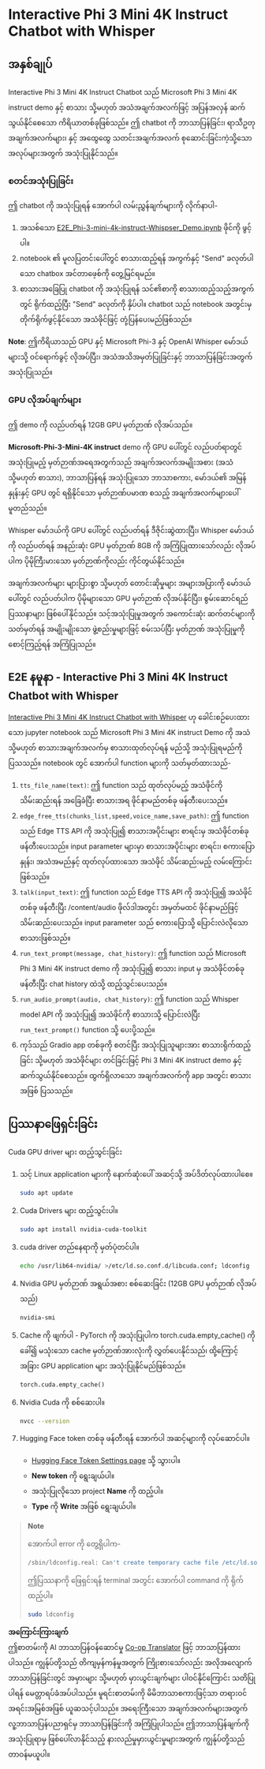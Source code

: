 <!--
CO_OP_TRANSLATOR_METADATA:
{
  "original_hash": "006e8cf75211d3297f24e1b22e38955f",
  "translation_date": "2025-07-17T02:24:10+00:00",
  "source_file": "md/02.Application/01.TextAndChat/Phi3/E2E_Phi-3-mini_with_whisper.md",
  "language_code": "my"
}
-->
# Interactive Phi 3 Mini 4K Instruct Chatbot with Whisper

## အနှစ်ချုပ်

Interactive Phi 3 Mini 4K Instruct Chatbot သည် Microsoft Phi 3 Mini 4K instruct demo နှင့် စာသား သို့မဟုတ် အသံအချက်အလက်ဖြင့် အပြန်အလှန် ဆက်သွယ်နိုင်စေသော ကိရိယာတစ်ခုဖြစ်သည်။ ဤ chatbot ကို ဘာသာပြန်ခြင်း၊ ရာသီဥတု အချက်အလက်များ၊ နှင့် အထွေထွေ သတင်းအချက်အလက် စုဆောင်းခြင်းကဲ့သို့သော အလုပ်များအတွက် အသုံးပြုနိုင်သည်။

### စတင်အသုံးပြုခြင်း

ဤ chatbot ကို အသုံးပြုရန် အောက်ပါ လမ်းညွှန်ချက်များကို လိုက်နာပါ-

1. အသစ်သော [E2E_Phi-3-mini-4k-instruct-Whispser_Demo.ipynb](https://github.com/microsoft/Phi-3CookBook/blob/main/code/06.E2E/E2E_Phi-3-mini-4k-instruct-Whispser_Demo.ipynb) ဖိုင်ကို ဖွင့်ပါ။
2. notebook ၏ မူလပြတင်းပေါ်တွင် စာသားထည့်ရန် အကွက်နှင့် "Send" ခလုတ်ပါသော chatbox အင်တာဖေ့စ်ကို တွေ့မြင်ရမည်။
3. စာသားအခြေပြု chatbot ကို အသုံးပြုရန် သင်၏စာကို စာသားထည့်သည့်အကွက်တွင် ရိုက်ထည့်ပြီး "Send" ခလုတ်ကို နှိပ်ပါ။ chatbot သည် notebook အတွင်းမှ တိုက်ရိုက်ဖွင့်နိုင်သော အသံဖိုင်ဖြင့် တုံ့ပြန်ပေးမည်ဖြစ်သည်။

**Note**: ဤကိရိယာသည် GPU နှင့် Microsoft Phi-3 နှင့် OpenAI Whisper မော်ဒယ်များသို့ ဝင်ရောက်ခွင့် လိုအပ်ပြီး၊ အသံအသိအမှတ်ပြုခြင်းနှင့် ဘာသာပြန်ခြင်းအတွက် အသုံးပြုသည်။

### GPU လိုအပ်ချက်များ

ဤ demo ကို လည်ပတ်ရန် 12GB GPU မှတ်ဉာဏ် လိုအပ်သည်။

**Microsoft-Phi-3-Mini-4K instruct** demo ကို GPU ပေါ်တွင် လည်ပတ်ရာတွင် အသုံးပြုမည့် မှတ်ဉာဏ်အရေအတွက်သည် အချက်အလက်အမျိုးအစား (အသံ သို့မဟုတ် စာသား), ဘာသာပြန်ရန် အသုံးပြုသော ဘာသာစကား, မော်ဒယ်၏ အမြန်နှုန်းနှင့် GPU တွင် ရရှိနိုင်သော မှတ်ဉာဏ်ပမာဏ စသည့် အချက်အလက်များပေါ် မူတည်သည်။

Whisper မော်ဒယ်ကို GPU ပေါ်တွင် လည်ပတ်ရန် ဒီဇိုင်းဆွဲထားပြီး၊ Whisper မော်ဒယ်ကို လည်ပတ်ရန် အနည်းဆုံး GPU မှတ်ဉာဏ် 8GB ကို အကြံပြုထားသော်လည်း လိုအပ်ပါက ပိုမိုကြီးမားသော မှတ်ဉာဏ်ကိုလည်း ကိုင်တွယ်နိုင်သည်။

အချက်အလက်များ များပြားစွာ သို့မဟုတ် တောင်းဆိုမှုများ အများအပြားကို မော်ဒယ်ပေါ်တွင် လည်ပတ်ပါက ပိုမိုများသော GPU မှတ်ဉာဏ် လိုအပ်နိုင်ပြီး၊ စွမ်းဆောင်ရည် ပြဿနာများ ဖြစ်ပေါ်နိုင်သည်။ သင့်အသုံးပြုမှုအတွက် အကောင်းဆုံး ဆက်တင်များကို သတ်မှတ်ရန် အမျိုးမျိုးသော ဖွဲ့စည်းမှုများဖြင့် စမ်းသပ်ပြီး မှတ်ဉာဏ် အသုံးပြုမှုကို စောင့်ကြည့်ရန် အကြံပြုသည်။

## E2E နမူနာ - Interactive Phi 3 Mini 4K Instruct Chatbot with Whisper

[Interactive Phi 3 Mini 4K Instruct Chatbot with Whisper](https://github.com/microsoft/Phi-3CookBook/blob/main/code/06.E2E/E2E_Phi-3-mini-4k-instruct-Whispser_Demo.ipynb) ဟု ခေါင်းစဉ်ပေးထားသော jupyter notebook သည် Microsoft Phi 3 Mini 4K instruct Demo ကို အသံ သို့မဟုတ် စာသားအချက်အလက်မှ စာသားထုတ်လုပ်ရန် မည်သို့ အသုံးပြုရမည်ကို ပြသသည်။ notebook တွင် အောက်ပါ function များကို သတ်မှတ်ထားသည်-

1. `tts_file_name(text)`: ဤ function သည် ထုတ်လုပ်မည့် အသံဖိုင်ကို သိမ်းဆည်းရန် အခြေခံပြီး စာသားအရ ဖိုင်နာမည်တစ်ခု ဖန်တီးပေးသည်။
2. `edge_free_tts(chunks_list,speed,voice_name,save_path)`: ဤ function သည် Edge TTS API ကို အသုံးပြု၍ စာသားအပိုင်းများ စာရင်းမှ အသံဖိုင်တစ်ခု ဖန်တီးပေးသည်။ input parameter များမှာ စာသားအပိုင်းများ စာရင်း၊ စကားပြောနှုန်း၊ အသံအမည်နှင့် ထုတ်လုပ်ထားသော အသံဖိုင် သိမ်းဆည်းမည့် လမ်းကြောင်းဖြစ်သည်။
3. `talk(input_text)`: ဤ function သည် Edge TTS API ကို အသုံးပြု၍ အသံဖိုင်တစ်ခု ဖန်တီးပြီး /content/audio ဖိုလ်ဒါအတွင်း အမှတ်မထင် ဖိုင်နာမည်ဖြင့် သိမ်းဆည်းပေးသည်။ input parameter သည် စကားပြောသို့ ပြောင်းလဲလိုသော စာသားဖြစ်သည်။
4. `run_text_prompt(message, chat_history)`: ဤ function သည် Microsoft Phi 3 Mini 4K instruct demo ကို အသုံးပြု၍ စာသား input မှ အသံဖိုင်တစ်ခု ဖန်တီးပြီး chat history ထဲသို့ ထည့်သွင်းပေးသည်။
5. `run_audio_prompt(audio, chat_history)`: ဤ function သည် Whisper model API ကို အသုံးပြု၍ အသံဖိုင်ကို စာသားသို့ ပြောင်းလဲပြီး `run_text_prompt()` function သို့ ပေးပို့သည်။
6. ကုဒ်သည် Gradio app တစ်ခုကို စတင်ပြီး အသုံးပြုသူများအား စာသားရိုက်ထည့်ခြင်း သို့မဟုတ် အသံဖိုင်များ တင်ခြင်းဖြင့် Phi 3 Mini 4K instruct demo နှင့် ဆက်သွယ်နိုင်စေသည်။ ထွက်ရှိလာသော အချက်အလက်ကို app အတွင်း စာသားအဖြစ် ပြသသည်။

## ပြဿနာဖြေရှင်းခြင်း

Cuda GPU driver များ ထည့်သွင်းခြင်း

1. သင့် Linux application များကို နောက်ဆုံးပေါ် အဆင့်သို့ အပ်ဒိတ်လုပ်ထားပါစေ။

    ```bash
    sudo apt update
    ```

2. Cuda Drivers များ ထည့်သွင်းပါ။

    ```bash
    sudo apt install nvidia-cuda-toolkit
    ```

3. cuda driver တည်နေရာကို မှတ်ပုံတင်ပါ။

    ```bash
    echo /usr/lib64-nvidia/ >/etc/ld.so.conf.d/libcuda.conf; ldconfig
    ```

4. Nvidia GPU မှတ်ဉာဏ် အရွယ်အစား စစ်ဆေးခြင်း (12GB GPU မှတ်ဉာဏ် လိုအပ်သည်)

    ```bash
    nvidia-smi
    ```

5. Cache ကို ဖျက်ပါ - PyTorch ကို အသုံးပြုပါက torch.cuda.empty_cache() ကို ခေါ်၍ မသုံးသော cache မှတ်ဉာဏ်အားလုံးကို လွှတ်ပေးနိုင်သည်၊ ထို့ကြောင့် အခြား GPU application များ အသုံးပြုနိုင်မည်ဖြစ်သည်။

    ```python
    torch.cuda.empty_cache() 
    ```

6. Nvidia Cuda ကို စစ်ဆေးပါ။

    ```bash
    nvcc --version
    ```

7. Hugging Face token တစ်ခု ဖန်တီးရန် အောက်ပါ အဆင့်များကို လုပ်ဆောင်ပါ။

    - [Hugging Face Token Settings page](https://huggingface.co/settings/tokens?WT.mc_id=aiml-137032-kinfeylo) သို့ သွားပါ။
    - **New token** ကို ရွေးချယ်ပါ။
    - အသုံးပြုလိုသော project **Name** ကို ထည့်ပါ။
    - **Type** ကို **Write** အဖြစ် ရွေးချယ်ပါ။

> **Note**
>
> အောက်ပါ error ကို တွေ့ရှိပါက-
>
> ```bash
> /sbin/ldconfig.real: Can't create temporary cache file /etc/ld.so.cache~: Permission denied 
> ```
>
> ဤပြဿနာကို ဖြေရှင်းရန် terminal အတွင်း အောက်ပါ command ကို ရိုက်ထည့်ပါ။
>
> ```bash
> sudo ldconfig
> ```

**အကြောင်းကြားချက်**  
ဤစာတမ်းကို AI ဘာသာပြန်ဝန်ဆောင်မှု [Co-op Translator](https://github.com/Azure/co-op-translator) ဖြင့် ဘာသာပြန်ထားပါသည်။ ကျွန်ုပ်တို့သည် တိကျမှန်ကန်မှုအတွက် ကြိုးစားသော်လည်း အလိုအလျောက် ဘာသာပြန်ခြင်းတွင် အမှားများ သို့မဟုတ် မှားယွင်းချက်များ ပါဝင်နိုင်ကြောင်း သတိပြုပါရန် မေတ္တာရပ်ခံအပ်ပါသည်။ မူရင်းစာတမ်းကို မိမိဘာသာစကားဖြင့်သာ တရားဝင်အရင်းအမြစ်အဖြစ် ယူဆသင့်ပါသည်။ အရေးကြီးသော အချက်အလက်များအတွက် လူ့ဘာသာပြန်ပညာရှင်မှ ဘာသာပြန်ခြင်းကို အကြံပြုပါသည်။ ဤဘာသာပြန်ချက်ကို အသုံးပြုရာမှ ဖြစ်ပေါ်လာနိုင်သည့် နားလည်မှုမှားယွင်းမှုများအတွက် ကျွန်ုပ်တို့သည် တာဝန်မယူပါ။